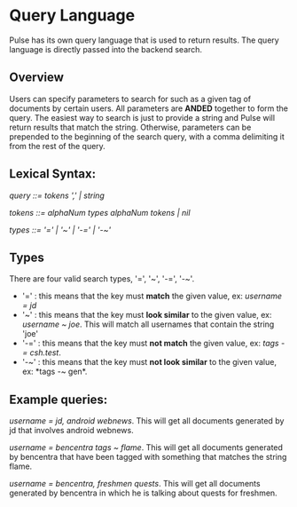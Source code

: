
# Query Language

Pulse has its own query language that is used to return results. The query language is directly passed
into the backend search.

## Overview

Users can specify parameters to search for such as a given tag of documents by certain users. All parameters
are **ANDED** together to form the query. The easiest way to search is just to provide a string and
Pulse will return results that match the string. Otherwise, parameters can be prepended to the beginning of
the search query, with a comma delimiting it from the rest of the query.

## Lexical Syntax:
*query  ::= tokens ',' | string*

*tokens ::= alphaNum types alphaNum tokens | nil*

*types  ::= '=' | '~' | '-=' | '-~'*

## Types

There are four valid search types, '=', '~', '-=', '-~'. 

* '=' : this means that the key must **match** the given value, ex: *username = jd*
* '~' : this means that the key must **look similar** to the given value, ex: *username ~ joe*. This will match
all usernames that contain the string 'joe'
* '-=' : this means that the key must **not match** the given value, ex: *tags -= csh.test*.
* '-~' : this means that the key must **not look similar** to the given value, ex: *tags -~ gen*. 

## Example queries:

*username = jd, android webnews*. This will get all documents generated by jd that involves android webnews.

*username = bencentra tags ~ flame*. This will get all documents generated by bencentra that have been tagged
with something that matches the string flame.

*username = bencentra, freshmen quests*. This will get all documents generated by bencentra in which he is talking
about quests for freshmen.

